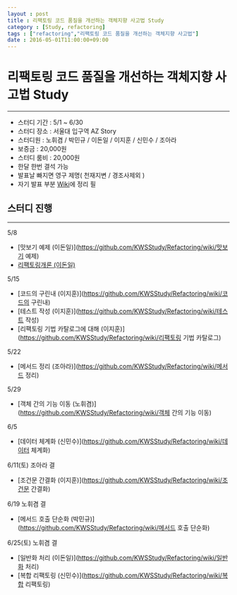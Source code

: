 ```yaml
---
layout : post
title : 리팩토링 코드 품질을 개선하는 객체지향 사고법 Study
category : [Study, refactoring]
tags : ["refactoring","리팩토링 코드 품질을 개선하는 객체지향 사고법"]
date : 2016-05-01T11:00:00+09:00
---
```


# 리팩토링 코드 품질을 개선하는 객체지향 사고법 Study
-----------------------------------------------------
 - 스터디 기간 : 5/1 ~ 6/30
 - 스터디 장소 : 서울대 입구역 AZ Story
 - 스터디원 : 노휘겸 / 박민규 / 이돈일 / 이지훈 / 신민수 / 조아라
 - 보증금 : 20,000원 
 - 스터디 룸비 : 20,000원
 - 한달 한번 결석 가능
 - 발표날 빠지면 영구 제명( 천재지변 / 경조사제외 )
 - 자기 발표 부분 [Wiki](https://github.com/KWSStudy/Refactoring/wiki)에 정리 필
 
## 스터디 진행
----------------------------------------------------
5/8 

- [맛보기 예제 (이돈일)](https://github.com/KWSStudy/Refactoring/wiki/맛보기 예제)
- [리팩토링개론 (이돈일)](https://github.com/KWSStudy/Refactoring/wiki/리팩토링개론)

5/15

- [코드의 구린내 (이지훈)](https://github.com/KWSStudy/Refactoring/wiki/코드의 구린내)
- [테스트 작성 (이지훈)](https://github.com/KWSStudy/Refactoring/wiki/테스트 작성)
- [리팩토링 기법 카탈로그에 대해 (이지훈)](https://github.com/KWSStudy/Refactoring/wiki/리팩토링 기법 카탈로그)

5/22

- [메서드 정리 (조아라)](https://github.com/KWSStudy/Refactoring/wiki/메서드 정리)

5/29 

- [객체 간의 기능 이동 (노휘겸)](https://github.com/KWSStudy/Refactoring/wiki/객체 간의 기능 이동)

6/5  

- [데이터 체계화 (신민수)](https://github.com/KWSStudy/Refactoring/wiki/데이터 체계화)

6/11(토) 조아라 결

- [조건문 간결화 (이지훈)](https://github.com/KWSStudy/Refactoring/wiki/조건문 간결화)

6/19 노휘겸 결

- [메서드 호출 단순화 (박민규)](https://github.com/KWSStudy/Refactoring/wiki/메서드 호출 단순화)

6/25(토) 노휘겸 결

- [일반화 처리 (이돈일)](https://github.com/KWSStudy/Refactoring/wiki/일반화 처리)
- [복합 리팩토링 (신민수)](https://github.com/KWSStudy/Refactoring/wiki/복합 리팩토링)
